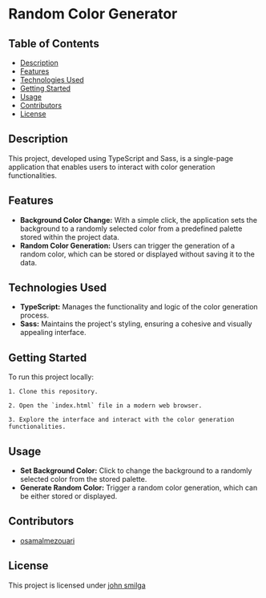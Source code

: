 # Random Color Generator

## Table of Contents

- [Description](#description)
- [Features](#features)
- [Technologies Used](#technologies-used)
- [Getting Started](#getting-started)
- [Usage](#usage)
- [Contributors](#contributors)
- [License](#license)

## Description

This project, developed using TypeScript and Sass, is a single-page application that enables users to interact with color generation functionalities.

## Features

- **Background Color Change:** With a simple click, the application sets the background to a randomly selected color from a predefined palette stored within the project data.
- **Random Color Generation:** Users can trigger the generation of a random color, which can be stored or displayed without saving it to the data.

## Technologies Used

- **TypeScript:** Manages the functionality and logic of the color generation process.
- **Sass:** Maintains the project's styling, ensuring a cohesive and visually appealing interface.

## Getting Started

To run this project locally:
```
1. Clone this repository.
```
```
2. Open the `index.html` file in a modern web browser.
```
```
3. Explore the interface and interact with the color generation functionalities.
```
## Usage

- **Set Background Color:** Click to change the background to a randomly selected color from the stored palette.
- **Generate Random Color:** Trigger a random color generation, which can be either stored or displayed.

## Contributors

- [osamalmezouari](https://github.com/osamalmezouari)

## License

This project is licensed under [john smilga](https://github.com/john-smilga)




